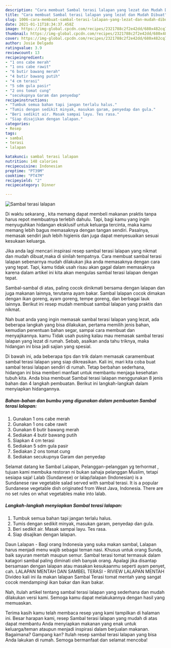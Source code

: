 ```yaml
---
description: "Cara membuat Sambal terasi lalapan yang lezat dan Mudah Dibuat"
title: "Cara membuat Sambal terasi lalapan yang lezat dan Mudah Dibuat"
slug: 1006-cara-membuat-sambal-terasi-lalapan-yang-lezat-dan-mudah-dibuat
date: 2021-01-11T18:34:37.458Z
image: https://img-global.cpcdn.com/recipes/2321788c2f2e42dd/680x482cq70/sambal-terasi-lalapan-foto-resep-utama.jpg
thumbnail: https://img-global.cpcdn.com/recipes/2321788c2f2e42dd/680x482cq70/sambal-terasi-lalapan-foto-resep-utama.jpg
cover: https://img-global.cpcdn.com/recipes/2321788c2f2e42dd/680x482cq70/sambal-terasi-lalapan-foto-resep-utama.jpg
author: Josie Delgado
ratingvalue: 3.9
reviewcount: 13
recipeingredient:
- "1 ons cabe merah"
- "1 ons cabe rawit"
- "6 butir bawang merah"
- "4 butir bawang putih"
- "4 cm terasi"
- "5 sdm gula pasir"
- "2 ons tomat cung"
- "secukupnya Garam dan penyedap"
recipeinstructions:
- "Tumbuk semua bahan tapi jangan terlalu halus."
- "Tumis dengan sedikit minyak, masukan garam, penyedap dan gula."
- "Beri sedikit air. Masak sampai layu. Tes rasa."
- "Siap disajikan dengan lalapan."
categories:
- Resep
tags:
- sambal
- terasi
- lalapan

katakunci: sambal terasi lalapan 
nutrition: 148 calories
recipecuisine: Indonesian
preptime: "PT39M"
cooktime: "PT47M"
recipeyield: "2"
recipecategory: Dinner

---
```



![Sambal terasi lalapan](https://img-global.cpcdn.com/recipes/2321788c2f2e42dd/680x482cq70/sambal-terasi-lalapan-foto-resep-utama.jpg)

Di waktu  sekarang , kita memang dapat membeli makanan praktis tanpa harus repot membuatnya terlebih dahulu. Tapi, bagi kamu yang ingin menyuguhkan hidangan eksklusif untuk keluarga tercinta, maka kamu memang lebih bagus memasaknya dengan tangan sendiri. Pasalnya, memasak sendiri jauh lebih higienis dan juga dapat menyesuaikan sesuai kesukaan keluarga.

Jika anda lagi mencari inspirasi resep sambal terasi lalapan yang nikmat dan mudah dibuat,maka di sinilah tempatnya. Cara membuat sambal terasi lalapan  sebenarnya mudah dilakukan jika anda memasaknya dengan cara yang tepat. Tapi, kamu tidak usah risau akan gagal dalam memasaknya 
karena dalam artikel ini kita akan mengulas sambal terasi lalapan dengan tepat.  

Sambal-sambal di atas, paling cocok dinikmati bersama dengan lalapan dan juga makanan lainnya, terutama ayam bakar. Sambal lalapan cocok dimakan dengan ikan goreng, ayam goreng, tempe goreng, dan berbagai lauk lainnya. Berikut ini resep mudah membuat sambal lalapan yang praktis dan nikmat.

Nah buat anda yang ingin memasak sambal terasi lalapan yang lezat, ada beberapa langkah yang bisa dilakukan, pertama memilih jenis bahan, kemudian penentuan bahan segar, sampai cara membuat dan menyajikannya. kamu Tidak usah pusing kalau mau memasak sambal terasi lalapan yang lezat di rumah. Sebab, asalkan anda  tahu triknya, maka hidangan ini bisa jadi sajian yang spesial.

Di bawah ini, ada beberapa tips dan trik dalam memasak caramembuat sambal terasi lalapan yang siap dikreasikan. Kali ini, mari kita coba buat sambal terasi lalapan sendiri di rumah. Tetap berbahan sederhana, hidangan ini bisa memberi manfaat untuk membantu menjaga kesehatan tubuh kita. Anda bisa membuat Sambal terasi lalapan menggunakan 8 jenis bahan dan 4 langkah pembuatan. Berikut ini langkah-langkah dalam menyiapkan hidangannya.

<!--inarticleads1-->

##### Bahan-bahan dan bumbu yang digunakan dalam pembuatan Sambal terasi lalapan:

1. Gunakan 1 ons cabe merah
1. Gunakan 1 ons cabe rawit
1. Gunakan 6 butir bawang merah
1. Sediakan 4 butir bawang putih
1. Siapkan 4 cm terasi
1. Sediakan 5 sdm gula pasir
1. Sediakan 2 ons tomat cung
1. Sediakan secukupnya Garam dan penyedap


Selamat datang ke Sambal Lalapan, Pelanggan-pelanggan yg terhormat , tujuan kami membuka restoran ni bukan sahaja pelanggan Muslim, tetapi sesiapa saja! Lalab (Sundanese) or lalap/lalapan (Indonesian) is a Sundanese raw vegetable salad served with sambal terasi. It is a popular Sundanese vegetable dish originated from West Java, Indonesia. There are no set rules on what vegetables make into lalab. 

<!--inarticleads2-->

##### Langkah-langkah menyiapkan Sambal terasi lalapan:

1. Tumbuk semua bahan tapi jangan terlalu halus.
1. Tumis dengan sedikit minyak, masukan garam, penyedap dan gula.
1. Beri sedikit air. Masak sampai layu. Tes rasa.
1. Siap disajikan dengan lalapan.


Daun Lalapan - Bagi orang Indonesia yang suka makan sambal, Lalapan harus menjadi menu wajib sebagai teman nasi. Khusus untuk orang Sunda, baik sayuran mentah maupun semur. Sambal terasi tomat termasuk dalam katagori sambal paling diminati oleh banyak orang. Apalagi jika disantap bersamaan dengan lalapan atau masakan kesukaanmu seperti ayam penyet, cah. LALAPAN MENTAH DAN SAMBEL TERASI - RIVIEW LALAPAN MENTAH Divideo kali ini ila makan lalapan Sambal Terasi tomat mentah yang sangat cocok mendampingi ikan bakar dan ikan bakar. 

Nah, itulah artikel tentang  sambal terasi lalapan  yang sederhana dan mudah dilakukan versi kami. Semoga kamu dapat melakukannya dengan hasil yang memuaskan. 

Terima kasih kamu telah membaca resep yang kami tampilkan di halaman ini. Besar harapan kami, resep  Sambal terasi lalapan yang mudah di atas dapat membantu Anda menyiapkan makanan yang enak untuk keluarga/teman ataupun menjadi inspirasi dalam berjualan makanan. Bagaimana? Gampang kan? Itulah resep sambal terasi lalapan yang bisa Anda lakukan di rumah. Semoga bermanfaat dan selamat mencoba!


